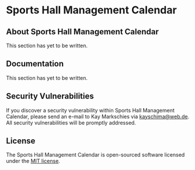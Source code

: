 # Sports Hall Management Calendar

## About Sports Hall Management Calendar

This section has yet to be written.

## Documentation

This section has yet to be written.

## Security Vulnerabilities

If you discover a security vulnerability within Sports Hall Management Calendar, please send an e-mail to Kay Markschies via [kayschima@web.de](mailto:kayschima@web.de). All security vulnerabilities will be promptly addressed.

## License

The Sports Hall Management Calendar is open-sourced software licensed under the [MIT license](https://opensource.org/licenses/MIT).
